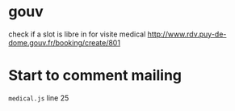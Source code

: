 # gouv
check if a slot is libre in for visite medical http://www.rdv.puy-de-dome.gouv.fr/booking/create/801


# Start to comment mailing
```medical.js``` line 25